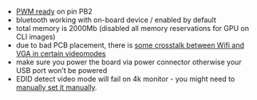 - [PWM ready](https://github.com/dwilkins/pwm-sunxi) on pin PB2
- bluetooth working with on-board device / enabled by default
- total memory is 2000Mb (disabled all memory reservations for GPU on CLI images)
- due to bad PCB placement, there is [some crosstalk between Wifi and VGA in certain videomodes](http://linux-sunxi.org/Cubietruck#VGA)
- make sure you power the board via power connector otherwise your USB port won’t be powered
- EDID detect video mode will fail on 4k monitor - you might need to [manually set it manually](http://docs.armbian.com/Hardware_Allwinner/#how-to-reconfigure-video-output).